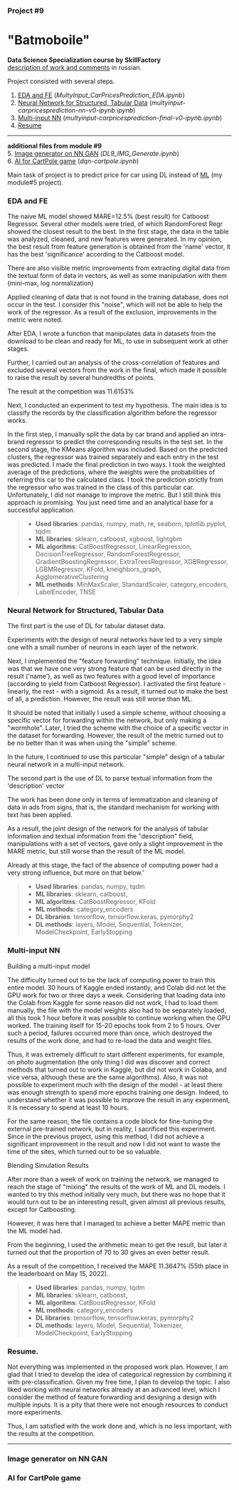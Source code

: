 ### Project #9 
# "Batmoboile"   
**Data Science Specialization course by SkillFactory**   
[description of work and comments](https://github.com/SergeiKroupen/SF/blob/master/module_9/readme_ru.md) in russian. 

Project consisted with several steps. 

1. [EDA and FE](#eda) (*MultyInput_CarPricesPrediction_EDA.ipynb*)
2. [Neural Network for Structured, Tabular Data](#tdnn) (*multyinput-carpricesprediction-nn-v0-ipynb.ipynb*)
3. [Multi-input NN](#dlnn) (*multyinput-carpricesprediction-final-v0-ipynb.ipynb*)
4. [Resume](#estimate)
----
**additional files from module #9**   
5. [Image generator on NN GAN](#gan) (*DL9_IMG_Generate.ipynb*)   
6. [AI for CartPole game](#ai) (*dqn-cartpole.ipynb*)   

Main task of project is to predict price for car using DL instead of [ML](https://github.com/SergeiKroupen/SF/tree/master/module_5) (my module#5 project).

### <a name="eda"></a>EDA and FE

The naive ML model showed MARE=12.5% (best result) for Catboost Regressor. Several other models were tried, of which RandomForest Regr showed the closest result to the best. In the first stage, the data in the table was analyzed, cleaned, and new features were generated. In my opinion, the best result from feature generation is obtained from the 'name' vector, it has the best 'significance' according to the Catboost model.

There are also visible metric improvements from extracting digital data from the textual form of data in vectors, as well as some manipulation with them (mini-max, log normalization)

Applied cleaning of data that is not found in the training database, does not occur in the test. I consider this "noise", which will not be able to help the work of the regressor. As a result of the exclusion, improvements in the metric were noted.

After EDA, I wrote a function that manipulates data in datasets from the download to be clean and ready for ML, to use in subsequent work at other stages.

Further, I carried out an analysis of the cross-correlation of features and excluded several vectors from the work in the final, which made it possible to raise the result by several hundredths of points.

The result at the competition was 11.6153%

Next, I conducted an experiment to test my hypothesis. The main idea is to classify the records by the classification algorithm before the regressor works.

In the first step, I manually split the data by car brand and applied an intra-brand regressor to predict the corresponding results in the test set.
In the second stage, the KMeans algorithm was included. Based on the predicted clusters, the regressor was trained separately and each entry in the test was predicted. I made the final prediction in two ways.
I took the weighted average of the predictions, where the weights were the probabilities of referring this car to the calculated class.
I took the prediction strictly from the regressor who was trained in the class of this particular car.
Unfortunately, I did not manage to improve the metric. But I still think this approach is promising. You just need time and an analytical base for a successful application.

> * **Used libraries**: pandas, numpy, math, re, seaborn, tplotlib.pyplot, tqdm
> * **ML libraries**: sklearn, catboost, xgboost, lightgbm
> * **ML algoritms**: CatBoostRegressor, LinearRegression, DecisionTreeRegressor, RandomForestRegressor, GradientBoostingRegressor, ExtraTreesRegressor, XGBRegressor, LGBMRegressor, KFold, kneighbors_graph, AgglomerativeClustering
> * **ML methods**: MinMaxScaler, StandardScaler, category_encoders, LabelEncoder, TNSE

### <a name="tdnn"></a> Neural Network for Structured, Tabular Data

The first part is the use of DL for tabular dataset data.

Experiments with the design of neural networks have led to a very simple one with a small number of neurons in each layer of the network.

Next, I implemented the "feature forwarding" technique. Initially, the idea was that we have one very strong feature that can be used directly in the result ('name'), as well as two features with a good level of importance (according to yield from Catboost Regressor). I activated the first feature -  linearly, the rest - with a sigmoid. As a result, it turned out to make the best of all, a prediction. However, the result was still worse than ML.

It should be noted that initially I used a simple scheme, without choosing a specific vector for forwarding within the network, but only making a "wormhole".
Later, I tried the scheme with the choice of a specific vector in the dataset for forwarding. However, the result of the metric turned out to be no better than it was when using the "simple" scheme.

In the future, I continued to use this particular "simple" design of a tabular neural network in a multi-input network.

The second part is the use of DL to parse textual information from the 'description' vector

The work has been done only in terms of lemmatization and cleaning of data in ads from signs, that is, the standard mechanism for working with text has been applied.

As a result, the joint design of the network for the analysis of tabular information and textual information from the "description" field, manipulations with a set of vectors, gave only a slight improvement in the MARE metric, but still worse than the result of the ML model.

Already at this stage, the fact of the absence of computing power had a very strong influence, but more on that below.'

> * **Used libraries**: pandas, numpy, tqdm
> * **ML libraries**: sklearn, catboost,
> * **ML algoritms**: CatBoostRegressor, KFold
> * **ML methods**: category_encoders
> * **DL libraries**: tensorflow, tensorflow.keras, pymorphy2
> * **DL methods**: layers, Model, Sequential, Tokenizer, ModelCheckpoint, EarlyStopping

### <a name="dlnn"></a> Multi-input NN

Building a multi-input model

The difficulty turned out to be the lack of computing power to train this entire model. 30 hours of Kaggle ended instantly, and Colab did not let the GPU work for two or three days a week. Considering that loading data into the Colab from Kaggle for some reason did not work, I had to load them manually, the file with the model weights also had to be separately loaded, all this took 1 hour before it was possible to continue working when the GPU worked. The training itself for 15-20 epochs took from 2 to 5 hours. Over such a period, failures occurred more than once, which destroyed the results of the work done, and had to re-load the data and weight files.

Thus, it was extremely difficult to start different experiments, for example, on photo augmentation (the only thing I did was discover and correct methods that turned out to work in Kaggle, but did not work in Colaba, and vice versa, although these are the same algorithms). Also, it was not possible to experiment much with the design of the model - at least there was enough strength to spend more epochs training one design. Indeed, to understand whether it was possible to improve the result in any experiment, it is necessary to spend at least 10 hours.

For the same reason, the file contains a code block for fine-tuning the external pre-trained network, but in reality, I sacrificed this experiment. Since in the previous project, using this method, I did not achieve a significant improvement in the result and now I did not want to waste the time of the sites, which turned out to be so valuable.

Blending Simulation Results

After more than a week of work on training the network, we managed to reach the stage of "mixing" the results of the work of ML and DL models. I wanted to try this method initially very much, but there was no hope that it would turn out to be an interesting result, given almost all previous results, except for Catboosting.

However, it was here that I managed to achieve a better MAPE metric than the ML model had.

From the beginning, I used the arithmetic mean to get the result, but later it turned out that the proportion of 70 to 30 gives an even better result.

As a result of the competition, I received the MAPE  11.3647% (55th place in the leaderboard on May 15, 2022).

> * **Used libraries**: pandas, numpy, tqdm
> * **ML libraries**: sklearn, catboost,
> * **ML algoritms**: CatBoostRegressor, KFold
> * **ML methods**: category_encoders
> * **DL libraries**: tensorflow, tensorflow.keras, pymorphy2
> * **DL methods**: layers, Model, Sequential, Tokenizer, ModelCheckpoint, EarlyStopping

### <a name="estimate"></a> Resume.

Not everything was implemented in the proposed work plan. However, I am glad that I tried to develop the idea of categorical regression by combining it with pre-classification. Given my free time, I plan to develop the topic.
I also liked working with neural networks already at an advanced level, which I consider the method of feature forwarding and designing a design with multiple inputs. It is a pity that there were not enough resources to conduct more experiments.

Thus, I am satisfied with the work done and, which is no less important, with the results at the competition.

---

### <a name="gan"></a> Image generator on NN GAN


### <a name="ai"></a>AI for CartPole game

